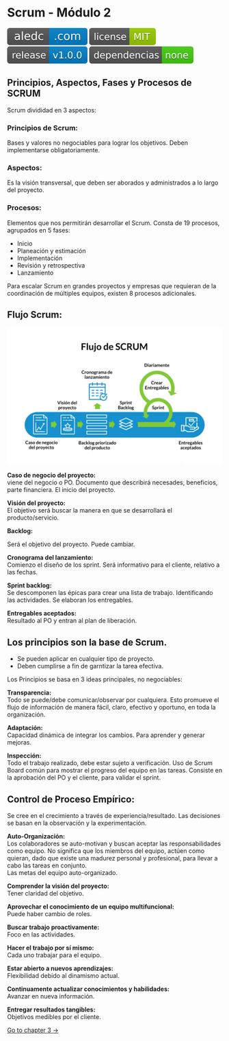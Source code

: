 # Scrum - Módulo 2
[![aledc.com](https://github.com/aledc7/Scrum-Certification/blob/master/recursos/aledc.com.svg)](https://aledc.com)
[![License](https://github.com/aledc7/Scrum-Certification/blob/master/recursos/mit-license.svg)](https://aledc.com)
[![GitHub release](https://github.com/aledc7/Scrum-Certification/blob/master/recursos/release.svg)](https://aledc.com)
[![Dependencies](https://github.com/aledc7/Scrum-Certification/blob/master/recursos/dependencias-none.svg)](https://aledc.com)



## Principios, Aspectos, Fases y Procesos de SCRUM

Scrum divididad en 3 aspectos:
### Principios de Scrum: 
Bases y valores no negociables para lograr los objetivos. Deben implementarse obligatoriamente.   

### Aspectos: 
Es la visión transversal, que deben ser aborados y administrados a lo largo del proyecto.   

### Procesos: 
Elementos que nos permitirán desarrollar el Scrum. Consta de 19 procesos, agrupados en 5 fases:
- Inicio
- Planeación y estimación
- Implementación
- Revisión y retrospectiva
- Lanzamiento

Para escalar Scrum en grandes proyectos y empresas que requieran de la coordinación de múltiples equipos, existen 8 procesos adicionales.

## Flujo Scrum:


![](https://raw.githubusercontent.com/aledc7/Scrum-Certification/master/recursos/Flujo%20del%20Scrum.png)

__Caso de negocio del proyecto:__   
viene del negocio o PO. Documento que describirá necesades, beneficios, parte financiera. El inicio del proyecto.  

__Visión del proyecto:__   
El objetivo será buscar la manera en que se desarrollará el producto/servicio.   

__Backlog:__   

Será el objetivo del proyecto. Puede cambiar.    

__Cronograma del lanzamiento:__   
Comienzo el diseño de los sprint. Será informativo para el cliente, relativo a las fechas.   

__Sprint backlog:__   
Se descomponen las épicas para crear una lista de trabajo. Identificando las actividades. Se elaboran los entregables.  

__Entregables aceptados:__   
Resultado al PO y entran al plan de liberación.   


## Los principios son la base de Scrum.  
- Se pueden aplicar en cualquier tipo de proyecto.  
- Deben cumplirse a fin de garntizar la tarea efectiva.

Los Principios se basa en 3 ideas principales, no negociables:  

__Transparencia:__  
Todo se puede/debe comunicar/observar por cualquiera. Esto promueve el flujo de información de manera fácil, claro, efectivo y oportuno, en toda la organización.   

__Adaptación:__   
Capacidad dinámica de integrar los cambios. Para aprender y generar mejoras.   

__Inspección:__  
Todo el trabajo realizado, debe estar sujeto a verificación. Uso de Scrum Board común para mostrar el progreso del equipo en las tareas. Consiste en la aprobación del PO y el cliente, para validar el sprint.  

## Control de Proceso Empírico:
Se cree en el crecimiento a través de experiencia/resultado. Las decisiones se basan en la observación y la experimentación.   

__Auto-Organización:__  
Los colaboradores se auto-motivan y buscan aceptar las responsabilidades como equipo. No significa que los miembros del equipo, actúen como quieran, dado que existe una madurez personal y profesional, para llevar a cabo las tareas en conjunto.  
Las metas del equipo auto-organizado.  

__Comprender la visión del proyecto:__   
Tener claridad del objetivo.    

__Aprovechar el conocimiento de un equipo multifuncional:__   
Puede haber cambio de roles.   

__Buscar trabajo proactivamente:__   
Foco en las actividades.   

__Hacer el trabajo por sí mismo:__   
Cada uno trabajar para el equipo.   

__Estar abierto a nuevos aprendizajes:__   
Flexibilidad debido al dinamismo actual.  

__Continuamente actualizar conocimientos y habilidades:__   
Avanzar en nueva información.   

__Entregar resultados tangibles:__   
Objetivos medibles por el cliente.    

[Go to chapter 3 ->](https://github.com/aledc7/Scrum-Certification/blob/master/modulo3.md)
